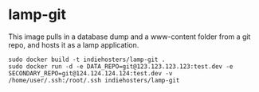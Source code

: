# lamp-git

This image pulls in a database dump and a www-content folder from a git repo, and hosts it as a lamp application.


````
sudo docker build -t indiehosters/lamp-git .
sudo docker run -d -e DATA_REPO=git@123.123.123.123:test.dev -e SECONDARY_REPO=git@124.124.124.124:test.dev -v /home/user/.ssh:/root/.ssh indiehosters/lamp-git
````
